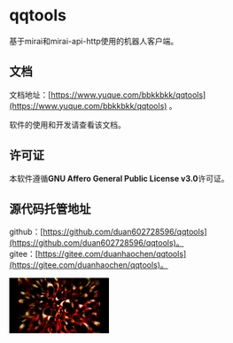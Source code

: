 # qqtools

基于mirai和mirai-api-http使用的机器人客户端。   

## 文档

文档地址：[https://www.yuque.com/bbkkbkk/qqtools](https://www.yuque.com/bbkkbkk/qqtools) 。   

软件的使用和开发请查看该文档。

## 许可证

本软件遵循**GNU Affero General Public License v3.0**许可证。

## 源代码托管地址

github：[https://github.com/duan602728596/qqtools](https://github.com/duan602728596/qqtools)。   
gitee：[https://gitee.com/duanhaochen/qqtools](https://gitee.com/duanhaochen/qqtools)。

![](flower.gif)